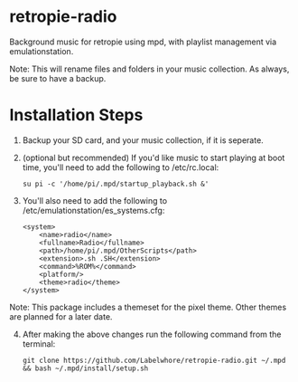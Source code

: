 # retropie-radio
Background music for retropie using mpd, with playlist management via emulationstation. 

  Note: This will rename files and folders in your music collection. As always, be sure to have a backup.


# Installation Steps

1.   Backup your SD card, and your music collection, if it is seperate.

2.  (optional but recommended) If you'd like music to start playing at boot time, you'll need to add the following to /etc/rc.local:

        su pi -c '/home/pi/.mpd/startup_playback.sh &'


3.  You'll also need to add the following to /etc/emulationstation/es_systems.cfg:

        <system>
            <name>radio</name>
            <fullname>Radio</fullname>
            <path>/home/pi/.mpd/OtherScripts</path>
            <extension>.sh .SH</extension>
            <command>%ROM%</command>
            <platform/>
            <theme>radio</theme>
        </system>
  
  Note: This package includes a themeset for the pixel theme. Other themes are planned for a later date.
  
  
4.  After making the above changes run the following command from the terminal:

        git clone https://github.com/Labelwhore/retropie-radio.git ~/.mpd && bash ~/.mpd/install/setup.sh
